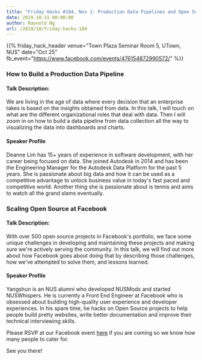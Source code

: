 ```yaml
---
title: "Friday Hacks #184, Nov 1: Production Data Pipelines and Open Source at Facebook"
date: 2019-10-31 00:00:00
author: Raynold Ng
url: /2019/10/friday-hacks-184
---
```


{{% friday_hack_header
    venue="Town Plaza Seminar Room 5, UTown, NUS"
    date="Oct 25"
    fb_event="https://www.facebook.com/events/476154872990572/" %}}

### How to Build a Production Data Pipeline

#### Talk Description:

We are living in the age of data where every decision that an enterprise takes is based on the insights obtained from data. In this talk, I will touch on what are the different organizational roles that deal with data. Then I will zoom in on how to build a data pipeline from data collection all the way to visualizing the data into dashboards and charts.

#### Speaker Profile

Deanne Lim has 15+ years of experience in software development, with her career being focused on data. She joined Autodesk in 2014 and has been the Engineering Manager for the Autodesk Data Platform for the past 5 years. She is passionate about big data and how it can be used as a competitive advantage to unlock business value in today's fast paced and competitive world. Another thing she is passionate about is tennis and aims to watch all the grand slams eventually.

### Scaling Open Source at Facebook

#### Talk Description:

With over 500 open source projects in Facebook's portfolio, we face some unique challenges in developing and maintaining these projects and making sure we're actively serving the community. In this talk, we will find out more about how Facebook goes about doing that by describing those challenges, how we've attempted to solve them, and lessons learned. 

#### Speaker Profile

Yangshun is an NUS alumni who developed NUSMods and started NUSWhispers. He is currently a Front End Engineer at Facebook who is obsessed about building high-quality user experience and developer experiences. In his spare time, he hacks on Open Source projects to help people build pretty websites, write better documentation and improve their technical interviewing skills.

Please RSVP at our Facebook event [here](https://www.facebook.com/events/476154872990572/) if you are coming so we know how many people to cater for.

See you there!
